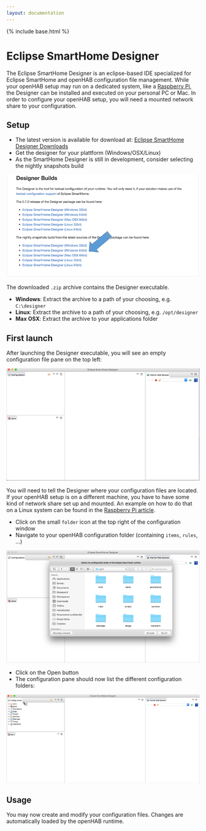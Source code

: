 ```yaml
---
layout: documentation
---
```


{% include base.html %}

# Eclipse SmartHome Designer

The Eclipse SmartHome Designer is an eclipse-based IDE specialized for Eclipse SmartHome and openHAB configuration file management.
While your openHAB setup may run on a dedicated system, like a [Raspberry Pi](rasppi.html), the Designer can be installed and executed on your personal PC or Mac. In order to configure your openHAB setup, you will need a mounted network share to your configuration. 

## Setup

* The latest version is available for download at: [Eclipse SmartHome Designer Downloads](https://github.com/eclipse/smarthome/blob/master/docs/documentation/community/downloads.md#designer-builds)
* Get the designer for your plattform (Windows/OSX/Linux)
* As the SmartHome Designer is still in development, consider selecting the nightly snapshots build

![](images/smarthome-designer-05.png)

The downloaded `.zip` archive contains the Designer executable.

* **Windows**: Extract the archive to a path of your choosing, e.g. `C:\designer`
* **Linux**: Extract the archive to a path of your choosing, e.g. `/opt/designer`
* **Max OSX**: Extract the archive to your applications folder

## First launch

After launching the Designer executable, you will see an empty configuration file pane on the top left:

![](images/smarthome-designer-10.png)

You will need to tell the Designer where your configuration files are located.
If your openHAB setup is on a different machine, you have to have some kind of network share set up and mounted. An example on how to do that on a Linux system can be found in the [Raspberry Pi article](rasppi.html).

* Click on the small `folder` icon at the top right of the configuration window
* Navigate to your openHAB configuration folder (containing `items`, `rules`, ...)

![](images/smarthome-designer-15.png)

* Click on the Open button
* The configuration pane should now list the different configuration folders:

![](images/smarthome-designer-20.png)

## Usage

You may now create and modify your configuration files. Changes are automatically loaded by the openHAB runtime.



